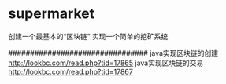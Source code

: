 # supermarket
创建一个最基本的“区块链”
实现一个简单的挖矿系统

################################
java实现区块链的创建
http://lookbc.com/read.php?tid=17865
java实现区块链的交易
http://lookbc.com/read.php?tid=17867
